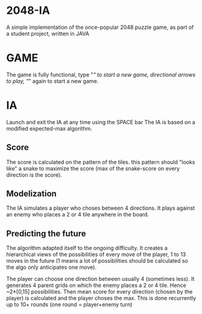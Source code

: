 # 2048-IA

A simple implementation of the once-popular 2048 puzzle game, as part of a student project, written in JAVA

# GAME
The game is fully functional, type "_" to start a new game, directional arrows to play, "_" again to start a new game.

# IA
Launch and exit the IA at any time using the SPACE bar
The IA is based on a modified expected-max algorithm.

## Score
The score is calculated on the pattern of the tiles. this pattern should "looks like" a snake to maximize the score (max of the snake-score on every direction is the score).

## Modelization
The IA simulates a player who choses between 4 directions. It plays against an enemy who places a 2 or 4 tile anywhere in the board.

## Predicting the future
The algorithm adapted itself to the ongoing difficulty. It creates a hierarchical views of the possibilities of every move of the player, 1 to 13 moves in the future (1 means a lot of possibilities should be calculated so the algo only anticipates one move).

The player can choose one direction between usually 4 (sometimes less). It generates 4 parent grids on which the enemy places a 2 or 4 tile. Hence ~2*[0,15] possibilities. Then mean score for every direction (chosen by the player) is calculated and the player choses the max. This is done recurrently up to 10+ rounds (one round = player+enemy turn)
